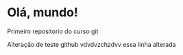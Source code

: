 # Olá, mundo!
 Primeiro repositorio do curso git

Alteração de teste github 
vdvdvzchzdvv
essa linha alterada 

